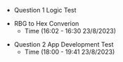 * Question 1 Logic Test
- RBG to Hex Converion
  + Time (16:02 - 16:30 23/8/2023)
 
* Question 2 App Development Test
  + Time (18:00 - 19:41 23/8/2023)
